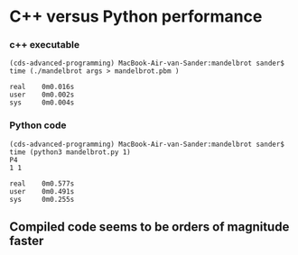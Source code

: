 C++ versus Python performance
==============

### c++ executable

    (cds-advanced-programming) MacBook-Air-van-Sander:mandelbrot sander$ time (./mandelbrot args > mandelbrot.pbm )
    
    real    0m0.016s
    user    0m0.002s
    sys     0m0.004s

### Python code

    (cds-advanced-programming) MacBook-Air-van-Sander:mandelbrot sander$ time (python3 mandelbrot.py 1)
    P4
    1 1
    
    real    0m0.577s
    user    0m0.491s
    sys     0m0.255s

## Compiled code seems to be orders of magnitude faster